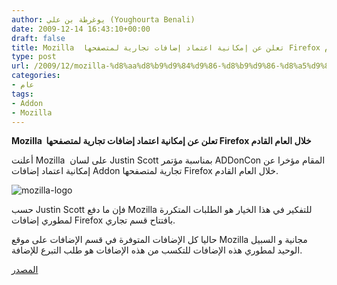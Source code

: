 ```yaml
---
author: يوغرطة بن علي (Youghourta Benali)
date: 2009-12-14 16:43:10+00:00
draft: false
title: Mozilla  تعلن عن إمكانية اعتماد إضافات تجارية لمتصفحها Firefox خلال العام القادم
type: post
url: /2009/12/mozilla-%d8%aa%d8%b9%d9%84%d9%86-%d8%b9%d9%86-%d8%a5%d9%85%d9%83%d8%a7%d9%86%d9%8a%d8%a9-%d8%a7%d8%b9%d8%aa%d9%85%d8%a7%d8%af-%d8%a5%d8%b6%d8%a7%d9%81%d8%a7%d8%aa-%d8%aa%d8%ac%d8%a7%d8%b1%d9%8a%d8%a9/
categories:
- عام
tags:
- Addon
- Mozilla
---
```


**Mozilla  تعلن عن إمكانية اعتماد إضافات تجارية لمتصفحها Firefox خلال العام القادم**



أعلنت Mozilla  على لسان Justin Scott بمناسبة مؤتمر ADDonCon المقام مؤخرا عن إمكانية اعتماد إضافات Addon تجارية لمتصفحها Firefox خلال العام القادم.

![mozilla-logo](https://www.it-scoop.com/wp-content/uploads/2009/12/mozilla-logo.png)


حسب Justin Scott فإن ما دفع Mozilla للتفكير في هذا الخيار هو الطلبات المتكررة لمطوري إضافات Firefox بافتتاح قسم تجاري.

حاليا كل الإضافات المتوفرة في قسم الإضافات على موقع Mozilla مجانية و السبيل الوحيد لمطوري هذه الإضافات للتكسب من هذه الإضافات هو طلب التبرع للإضافة.

[المصدر](http://www.theregister.co.uk/2009/12/11/mozilla_add_on_marketplace/)
